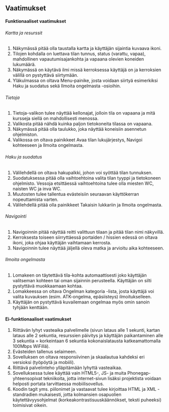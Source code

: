## Vaatimukset 

#### Funktionaaliset vaatimukset

###### Kartta ja resurssit
1. Näkymässä pitää olla taustalla kartta ja käyttäjän sijaintia kuvaava ikoni.
2. Tilojen kohdalla on luettava tilan tunnus, status (varattu, vapaa), mahdollinen vapautumisajankohta ja vapaana olevien koneiden lukumäärä.
3. Näkymässä on käytävä ilmi missä kerroksessa käyttäjä on ja kerroksien välillä on pystyttävä siirtymään.
4. Yläkulmassa on oltava Menu-painike, josta voidaan siirtyä esimerkiksi Haku ja suodatus sekä Ilmoita ongelmasta -osioihin.

###### Tietoja
1. Tietoja-valikon tulee näyttää kellonajat, jolloin tila on vapaana ja mitä kursseja siellä on mahdollisesti menossa.
2. Valikosta pitää nähdä kuinka paljon tietokoneita tilassa on vapaana.
3. Näkymässä pitää olla taulukko, joka näyttää koneisiin asennetun ohjelmiston.
4. Valikossa on oltava painikkeet Avaa tilan lukujärjestys, Navigoi kohteeseen ja Ilmoita ongelmasta.

###### Haku ja suodatus
1. Välilehdellä on oltava hakupalkki, johon voi syöttää tilan tunnuksen.
2. Suodatuksessa pitää olla vaihtoehtoina valita tilan tyyppi ja tietokoneen ohjelmisto. Vessoja etsittäessä vaihtoehtoina tulee olla miesten WC, naisten WC ja inva WC.
3. Muutosten tulee tallentua evästeisiin seuraavan käyttökerran nopeuttamista varten.
4. Välilehdellä pitää olla painikkeet Takaisin lukkariin ja Ilmoita ongelmasta.

###### Navigointi
1. Navigoinnin pitää näyttää reitti valittuun tilaan ja pitää tilan nimi näkyvillä.
2. Kerroksesta toiseen siirryttäessä portaiden / hissien edessä on oltava ikoni, joka ohjaa käyttäjän vaihtamaan kerrosta.
3. Navigoinnin tulee näyttää jäljellä oleva matka ja arvioitu aika kohteeseen.

###### Ilmoita ongelmasta
1. Lomakeen on täytettävä tila-kohta automaattisesti joko käyttäjän valitseman kohteen tai oman sijainnin perusteella. Käyttäjän on silti pystyttävä muokkaamaan kohtaa.
2. Lomakkeessa on oltava Ongelman kategoria -lista, josta käyttäjä voi valita kuvauksen (esim. ATK-ongelma, epäsiisteys) ilmoitukselleen.
3. Käyttäjän on pystyttävä kuvailemaan ongelmaa myös omin sanoin tyhjään kenttään.

#### Ei-funktionaaliset vaatimukset

1. Riittävän lyhyt vasteaika palvelimelle (sivun lataus alle 1 sekunti, kartan lataus alle 2 sekuntia, resurssien päivitys ja käyttäjän paikantaminen alle 3 sekuntia = korkeintaan 6 sekuntia kokonaislatausta katkeamattomalla 100Mbps WiFillä).
2. Evästeiden tallenus selaimeen.
3. Sovelluksen on oltava responsiivinen ja skaalautua kahdeksi eri versioksi (työpöytä ja mobiili).
4. Riittävä palvelinteho ylläpitämään lyhyttä vasteaikaa.
5. Sovelluksessa tulee käyttää vain HTML5-, JS- ja muita Phonegap-yhteensopivat tekniikoita, jotta internet-sivun lisäksi projektista voidaan helposti portata tarvittaessa mobiilisovellus.
6. Koodin tagit yms. piilonimet ja vastaavat tulee kirjoittaa HTML ja XML -standradien mukaisesti, jotta kolmansien osapuolien käytettävyysohjelmat (korkeakontrastisuuskäännökset, teksti puheeksi) toimisivat oikein.
